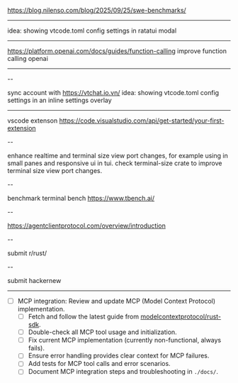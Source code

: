 
<https://blog.nilenso.com/blog/2025/09/25/swe-benchmarks/>

---

idea: showing vtcode.toml config settings in ratatui modal

---

<https://platform.openai.com/docs/guides/function-calling>
improve function calling openai

---

--

sync account with <https://vtchat.io.vn/>
idea: showing vtcode.toml config settings in an inline settings overlay

---

vscode extenson <https://code.visualstudio.com/api/get-started/your-first-extension>

--

enhance realtime and terminal size view port changes, for example using in small panes and responsive ui in tui. check terminal-size crate to improve terminal size view port changes.

--

benchmark terminal bench
<https://www.tbench.ai/>

--

<https://agentclientprotocol.com/overview/introduction>

--

submit r/rust/

--

submit hackernew

---

- [ ] MCP integration: Review and update MCP (Model Context Protocol) implementation.
    - [ ] Fetch and follow the latest guide from [modelcontextprotocol/rust-sdk](https://github.com/modelcontextprotocol/rust-sdk).
    - [ ] Double-check all MCP tool usage and initialization.
    - [ ] Fix current MCP implementation (currently non-functional, always fails).
    - [ ] Ensure error handling provides clear context for MCP failures.
    - [ ] Add tests for MCP tool calls and error scenarios.
    - [ ] Document MCP integration steps and troubleshooting in `./docs/`.
